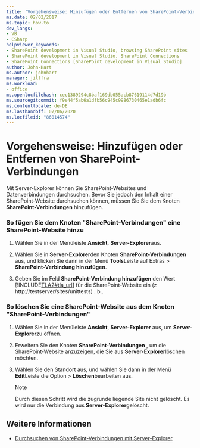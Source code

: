 ```yaml
---
title: 'Vorgehensweise: Hinzufügen oder Entfernen von SharePoint-Verbindungen | Microsoft-Dokumentation'
ms.date: 02/02/2017
ms.topic: how-to
dev_langs:
- VB
- CSharp
helpviewer_keywords:
- SharePoint development in Visual Studio, browsing SharePoint sites
- SharePoint development in Visual Studio, SharePoint Connections
- SharePoint Connections [SharePoint development in Visual Studio]
author: John-Hart
ms.author: johnhart
manager: jillfra
ms.workload:
- office
ms.openlocfilehash: cec1389294c8baf169db055acb87619114d7d19b
ms.sourcegitcommit: f9e44f5ab6a1dfb56c945c9986730465e1adb6fc
ms.contentlocale: de-DE
ms.lasthandoff: 07/06/2020
ms.locfileid: "86014574"
---
```

# <a name="how-to-add-or-remove-sharepoint-connections"></a>Vorgehensweise: Hinzufügen oder Entfernen von SharePoint-Verbindungen
  Mit Server-Explorer können Sie SharePoint-Websites und Datenverbindungen durchsuchen. Bevor Sie jedoch den Inhalt einer SharePoint-Website durchsuchen können, müssen Sie Sie dem Knoten **SharePoint-Verbindungen** hinzufügen.

### <a name="to-add-a-sharepoint-site-to-the-sharepoint-connections-node"></a>So fügen Sie dem Knoten "SharePoint-Verbindungen" eine SharePoint-Website hinzu

1. Wählen Sie in der Menüleiste **Ansicht**, **Server-Explorer**aus.

2. Wählen Sie in **Server-Explorer**den Knoten **SharePoint-Verbindungen** aus, und klicken Sie dann in der Menü **Tools**Leiste auf Extras  >  **SharePoint-Verbindung hinzufügen**.

3. Geben Sie im Feld **SharePoint-Verbindung hinzufügen** den Wert [!INCLUDE[TLA2#tla_url](../sharepoint/includes/tla2sharptla-url-md.md)] für die SharePoint-Website ein (z http://testserver/sites/unittests) . b..

### <a name="to-delete-a-sharepoint-site-from-the-sharepoint-connections-node"></a>So löschen Sie eine SharePoint-Website aus dem Knoten "SharePoint-Verbindungen"

1. Wählen Sie in der Menüleiste **Ansicht**, **Server-Explorer** aus, um **Server-Explorer**zu öffnen.

2. Erweitern Sie den Knoten **SharePoint-Verbindungen** , um die SharePoint-Website anzuzeigen, die Sie aus **Server-Explorer**löschen möchten.

3. Wählen Sie den Standort aus, und wählen Sie dann in der Menü **Edit**Leiste die Option  >  **Löschen**bearbeiten aus.

    > [!NOTE]
    > Durch diesen Schritt wird die zugrunde liegende Site nicht gelöscht. Es wird nur die Verbindung aus **Server-Explorer**gelöscht.

## <a name="see-also"></a>Weitere Informationen
- [Durchsuchen von SharePoint-Verbindungen mit Server-Explorer](../sharepoint/browsing-sharepoint-connections-using-server-explorer.md)
